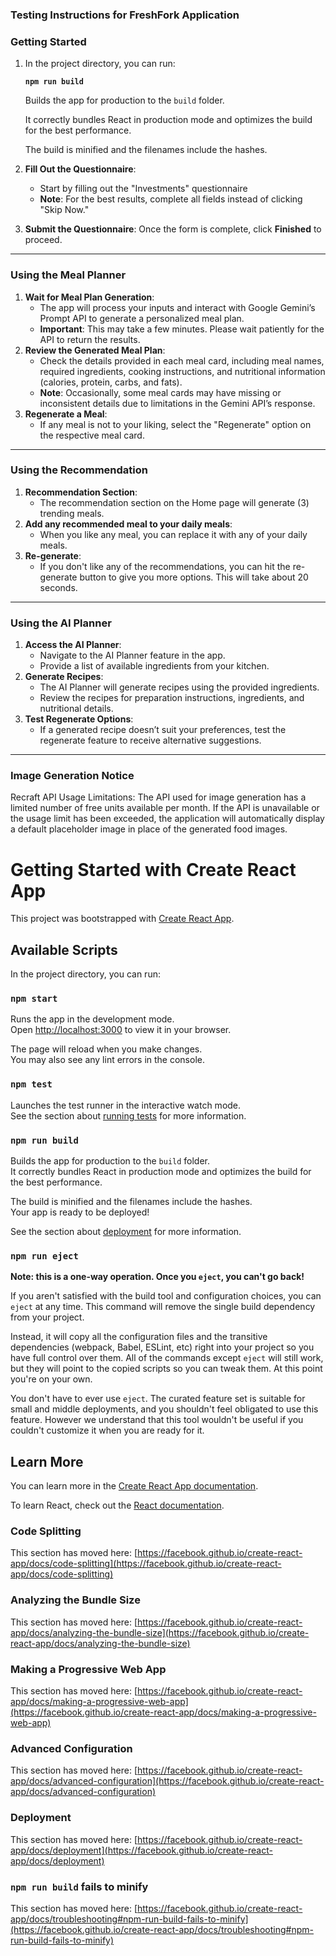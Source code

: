 ### **Testing Instructions for FreshFork Application**

### **Getting Started**

1. In the project directory, you can run:
    
    **`npm run build`**
    
    Builds the app for production to the `build` folder.
    
    It correctly bundles React in production mode and optimizes the build for the best performance.
    
    The build is minified and the filenames include the hashes.
    
2. **Fill Out the Questionnaire**:
    - Start by filling out the "Investments" questionnaire
    - **Note**: For the best results, complete all fields instead of clicking "Skip Now."
3. **Submit the Questionnaire**: Once the form is complete, click **Finished** to proceed.

---

### **Using the Meal Planner**

1. **Wait for Meal Plan Generation**:
    - The app will process your inputs and interact with Google Gemini’s Prompt API to generate a personalized meal plan.
    - **Important**: This may take a few minutes. Please wait patiently for the API to return the results.
2. **Review the Generated Meal Plan**:
    - Check the details provided in each meal card, including meal names, required ingredients, cooking instructions, and nutritional information (calories, protein, carbs, and fats).
    - **Note**: Occasionally, some meal cards may have missing or inconsistent details due to limitations in the Gemini API’s response.
3. **Regenerate a Meal**:
    - If any meal is not to your liking, select the "Regenerate" option on the respective meal card.

---

### **Using the Recommendation**

1. **Recommendation Section**:
    - The recommendation section on the Home page will generate (3) trending meals.
2. **Add any recommended meal to your daily meals**:
    - When you like any meal, you can replace it with any of your daily meals.
3. **Re-generate**:
    - If you don't like any of the recommendations, you can hit the re-generate button to give you more options. This will take about 20 seconds. 

---

### **Using the AI Planner**

1. **Access the AI Planner**:
    - Navigate to the AI Planner feature in the app.
    - Provide a list of available ingredients from your kitchen.
2. **Generate Recipes**:
    - The AI Planner will generate recipes using the provided ingredients.
    - Review the recipes for preparation instructions, ingredients, and nutritional details.
3. **Test Regenerate Options**:
    - If a generated recipe doesn’t suit your preferences, test the regenerate feature to receive alternative suggestions.

---

### **Image Generation Notice**

Recraft API Usage Limitations: The API used for image generation has a limited number of free units available per month. If the API is unavailable or the usage limit has been exceeded, the application will automatically display a default placeholder image in place of the generated food images.




# Getting Started with Create React App

This project was bootstrapped with [Create React App](https://github.com/facebook/create-react-app).

## Available Scripts

In the project directory, you can run:

### `npm start`

Runs the app in the development mode.\
Open [http://localhost:3000](http://localhost:3000) to view it in your browser.

The page will reload when you make changes.\
You may also see any lint errors in the console.

### `npm test`

Launches the test runner in the interactive watch mode.\
See the section about [running tests](https://facebook.github.io/create-react-app/docs/running-tests) for more information.

### `npm run build`

Builds the app for production to the `build` folder.\
It correctly bundles React in production mode and optimizes the build for the best performance.

The build is minified and the filenames include the hashes.\
Your app is ready to be deployed!

See the section about [deployment](https://facebook.github.io/create-react-app/docs/deployment) for more information.

### `npm run eject`

**Note: this is a one-way operation. Once you `eject`, you can't go back!**

If you aren't satisfied with the build tool and configuration choices, you can `eject` at any time. This command will remove the single build dependency from your project.

Instead, it will copy all the configuration files and the transitive dependencies (webpack, Babel, ESLint, etc) right into your project so you have full control over them. All of the commands except `eject` will still work, but they will point to the copied scripts so you can tweak them. At this point you're on your own.

You don't have to ever use `eject`. The curated feature set is suitable for small and middle deployments, and you shouldn't feel obligated to use this feature. However we understand that this tool wouldn't be useful if you couldn't customize it when you are ready for it.

## Learn More

You can learn more in the [Create React App documentation](https://facebook.github.io/create-react-app/docs/getting-started).

To learn React, check out the [React documentation](https://reactjs.org/).

### Code Splitting

This section has moved here: [https://facebook.github.io/create-react-app/docs/code-splitting](https://facebook.github.io/create-react-app/docs/code-splitting)

### Analyzing the Bundle Size

This section has moved here: [https://facebook.github.io/create-react-app/docs/analyzing-the-bundle-size](https://facebook.github.io/create-react-app/docs/analyzing-the-bundle-size)

### Making a Progressive Web App

This section has moved here: [https://facebook.github.io/create-react-app/docs/making-a-progressive-web-app](https://facebook.github.io/create-react-app/docs/making-a-progressive-web-app)

### Advanced Configuration

This section has moved here: [https://facebook.github.io/create-react-app/docs/advanced-configuration](https://facebook.github.io/create-react-app/docs/advanced-configuration)

### Deployment

This section has moved here: [https://facebook.github.io/create-react-app/docs/deployment](https://facebook.github.io/create-react-app/docs/deployment)

### `npm run build` fails to minify

This section has moved here: [https://facebook.github.io/create-react-app/docs/troubleshooting#npm-run-build-fails-to-minify](https://facebook.github.io/create-react-app/docs/troubleshooting#npm-run-build-fails-to-minify)
